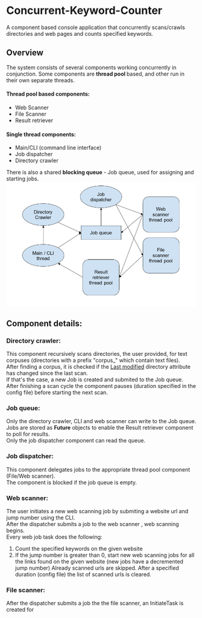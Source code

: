 # Concurrent-Keyword-Counter
A component based console application that concurrently scans/crawls directories and web pages and counts specified keywords.

## Overview
The system consists of several components working concurrently in conjunction. Some components are <b> thread pool </b> based, and other run in their own separate threads.

#### Thread pool based components:
* Web Scanner
* File Scanner
* Result retriever
#### Single thread components:
* Main/CLI (command line interface)
* Job dispatcher
* Directory crawler

There is also a shared <b>blocking queue</b> - Job queue, used for assigning and starting jobs.
![Alt text](images/image.png?raw=true "")

## Component details:

### Directory crawler:
This component recursively scans directories, the user provided, for text corpuses (directories with a prefix "corpus_" which contain text files). <br>
After finding a corpus, it is checked if the <u>Last modified</u> directory attribute has changed since the last scan. <br> 
If that's the case, a new Job is created and submited to the Job queue.<br>
After finishing a scan cycle the component pauses (duration specified in the config file) before starting the next scan.

### Job queue:
Only the directory crawler, CLI and web scanner can write to the Job queue.<br>
Jobs are stored as <b>Future</b> objects to enable the Result retriever component to poll for results. <br>
Only the job dispatcher component can read the queue.

### Job dispatcher:
This component delegates jobs to the appropriate thread pool component (File/Web scanner).<br>
The component is blocked if the job queue is empty.

### Web scanner:
The user initiates a new web scanning job by submiting a website url and jump number using the CLI. <br>
After the dispatcher submits a job to the web scanner , web scanning begins.<br>
Every web job task does the following:
1. Count the specified keywords on the given website
2. If the jump number is greater than 0, start new web scanning jobs for all the links found on the given website (new jobs have a decremented jump number)
Already scanned urls are skipped. After a specified duration (config file) the list of scanned urls is cleared.

### File scanner:
After the dispatcher submits a job the the file scanner, an InitiateTask is created for 
